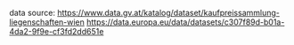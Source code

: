 data source: 
https://www.data.gv.at/katalog/dataset/kaufpreissammlung-liegenschaften-wien
https://data.europa.eu/data/datasets/c307f89d-b01a-4da2-9f9e-cf3fd2dd651e
